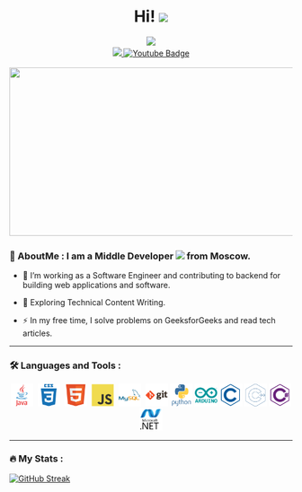 <div id="heythere" align="center">
  <h1>
  Hi!
  <img src="https://media.giphy.com/media/hvRJCLFzcasrR4ia7z/giphy.gif" width="30px"/>
</h1>
</div>
<div id="header" align="center">
  <img src="https://media.giphy.com/media/dvBgr7pA6FTJOMOALY/giphy.gif" width="100"/>
</div>
<div id="badges" align="center">
  <a href="https://t.me/DuskyFox">
    <img src="https://img.shields.io/badge/Telegram-blue?style=for-the-badge&logo=telegram&logoColor=black%22%20alt=%22Telegram%20Badge"/>
  </a>
  <a href="https://www.youtube.com/channel/UCk08o87_7lwjLFQa55JFXrw">
    <img src="https://img.shields.io/badge/YouTube-red?style=for-the-badge&logo=youtube&logoColor=white" alt="Youtube Badge"/>
  </a>
</div>
<div id="viewprof" align="center">
  <img src="https://komarev.com/ghpvc/?username=Dusky-FOX-y&style=flat-square&color=blue" alt=""/>
</div>
<div align="center">
  <img src="https://media.giphy.com/media/gU25raLP4pUu4/giphy.gif" width="600" height="300"/>
</div>

### :fox_face: AboutMe : I am a Middle Developer <img src="https://media.giphy.com/media/oDB7iQel7YY6I/giphy.gif" width="30"> from Moscow.

- :telescope: I’m working as a Software Engineer and contributing to backend for building web applications and software.

- :seedling: Exploring Technical Content Writing.

- :zap: In my free time, I solve problems on GeeksforGeeks and read tech articles.

---
### :hammer_and_wrench: Languages and Tools :

<div id="langs_tools" align="center">
  <img src="https://github.com/devicons/devicon/blob/master/icons/java/java-original-wordmark.svg" title="Java" alt="Java" width="40" height="40"/>&nbsp;
  <img src="https://github.com/devicons/devicon/blob/master/icons/css3/css3-plain-wordmark.svg"  title="CSS3" alt="CSS" width="40" height="40"/>&nbsp;
  <img src="https://github.com/devicons/devicon/blob/master/icons/html5/html5-original.svg" title="HTML5" alt="HTML" width="40" height="40"/>&nbsp;
  <img src="https://github.com/devicons/devicon/blob/master/icons/javascript/javascript-original.svg" title="JavaScript" alt="JavaScript" width="40" height="40"/>&nbsp;
  <img src="https://github.com/devicons/devicon/blob/master/icons/mysql/mysql-original-wordmark.svg" title="MySQL"  alt="MySQL" width="40" height="40"/>&nbsp;
  <img src="https://github.com/devicons/devicon/blob/master/icons/git/git-original-wordmark.svg" title="Git" **alt="Git" width="40" height="40"/>
  <img src="https://github.com/devicons/devicon/blob/master/icons/python/python-original-wordmark.svg" title="Python" **alt="Python" width="40" height="40"/>
  <img src="https://github.com/devicons/devicon/blob/master/icons/arduino/arduino-original-wordmark.svg" title="arduino" **alt="arduino" width="40" height="40"/>
  <img src="https://github.com/devicons/devicon/blob/master/icons/c/c-line.svg" title="C" **alt="C" width="40" height="40"/>
  <img src="https://github.com/devicons/devicon/blob/master/icons/cplusplus/cplusplus-line.svg" title="C++" **alt="C++" width="40" height="40"/>
  <img src="https://github.com/devicons/devicon/blob/master/icons/csharp/csharp-line.svg" title="C#" **alt="C#" width="40" height="40"/>
  <img src="https://github.com/devicons/devicon/blob/master/icons/dot-net/dot-net-original-wordmark.svg" title=".NET" **alt=".NET" width="40" height="40"/>
  
</div>

---
### :fire: My Stats :
  <img>[![GitHub Streak](http://github-readme-streak-stats.herokuapp.com?user=Dusky-FOX-y&theme=dark&hide_border=true&border_radius=3.8)](https://git.io/streak-stats)
